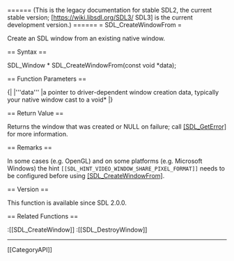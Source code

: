 ====== (This is the legacy documentation for stable SDL2, the current stable version; [https://wiki.libsdl.org/SDL3/ SDL3] is the current development version.) ======
= SDL_CreateWindowFrom =

Create an SDL window from an existing native window.

== Syntax ==

<syntaxhighlight lang='c'>
SDL_Window * SDL_CreateWindowFrom(const void *data);
</syntaxhighlight>

== Function Parameters ==

{|
|'''data'''
|a pointer to driver-dependent window creation data, typically your native window cast to a void*
|}

== Return Value ==

Returns the window that was created or NULL on failure; call
[[SDL_GetError]]() for more information.

== Remarks ==

In some cases (e.g. OpenGL) and on some platforms (e.g. Microsoft Windows)
the hint <code>[[SDL_HINT_VIDEO_WINDOW_SHARE_PIXEL_FORMAT]]</code> needs to
be configured before using [[SDL_CreateWindowFrom]]().

== Version ==

This function is available since SDL 2.0.0.

== Related Functions ==

:[[SDL_CreateWindow]]
:[[SDL_DestroyWindow]]

----
[[CategoryAPI]]


